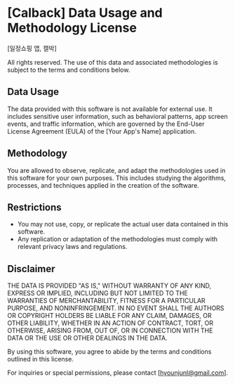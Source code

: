 # [Calback] Data Usage and Methodology License

[일정쇼핑 앱, 캘박]

All rights reserved. The use of this data and associated methodologies is subject to the terms and conditions below.

## Data Usage

The data provided with this software is not available for external use. It includes sensitive user information, such as behavioral patterns, app screen events, and traffic information, which are governed by the End-User License Agreement (EULA) of the [Your App's Name] application.

## Methodology

You are allowed to observe, replicate, and adapt the methodologies used in this software for your own purposes. This includes studying the algorithms, processes, and techniques applied in the creation of the software.

## Restrictions

- You may not use, copy, or replicate the actual user data contained in this software.
- Any replication or adaptation of the methodologies must comply with relevant privacy laws and regulations.

## Disclaimer

THE DATA IS PROVIDED "AS IS," WITHOUT WARRANTY OF ANY KIND, EXPRESS OR IMPLIED, INCLUDING BUT NOT LIMITED TO THE WARRANTIES OF MERCHANTABILITY, FITNESS FOR A PARTICULAR PURPOSE, AND NONINFRINGEMENT. IN NO EVENT SHALL THE AUTHORS OR COPYRIGHT HOLDERS BE LIABLE FOR ANY CLAIM, DAMAGES, OR OTHER LIABILITY, WHETHER IN AN ACTION OF CONTRACT, TORT, OR OTHERWISE, ARISING FROM, OUT OF, OR IN CONNECTION WITH THE DATA OR THE USE OR OTHER DEALINGS IN THE DATA.

By using this software, you agree to abide by the terms and conditions outlined in this license.

For inquiries or special permissions, please contact [hyounjunl@gmail.com].
